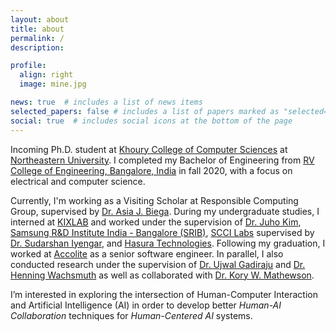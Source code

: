 ```yaml
---
layout: about
title: about
permalink: /
description: 

profile:
  align: right
  image: mine.jpg

news: true  # includes a list of news items
selected_papers: false # includes a list of papers marked as "selected={true}"
social: true  # includes social icons at the bottom of the page
---
```


Incoming Ph.D. student at [Khoury College of Computer Sciences](https://www.khoury.northeastern.edu/) at [Northeastern University](https://www.northeastern.edu/). I completed my Bachelor of Engineering from [RV College of Engineering, Bangalore, India](https://rvce.edu.in/) in fall 2020, with a focus on electrical and computer science.


Currently, I'm working as a Visiting Scholar at Responsible Computing Group, supervised by [Dr. Asia J. Biega](https://asiabiega.github.io/). During my undergraduate studies, I interned at [KIXLAB](https://kixlab.org/) and worked under the supervision of [Dr. Juho Kim](http://juhokim.com/), [Samsung R&D Institute India - Bangalore (SRIB)](https://research.samsung.com/sri-b), [SCCI Labs](http://sccilabs.org/) supervised by [Dr. Sudarshan Iyengar](http://www.iitrpr.ac.in/sudarshan-iyengar), and [Hasura Technologies](https://hasura.io/). Following my graduation, I worked at [Accolite](https://www.accolite.com/) as a senior software engineer. In parallel, I also conducted research under the supervision of [Dr. Ujwal Gadiraju](http://ujwalgadiraju.com/) and [Dr. Henning Wachsmuth](https://en.cs.uni-paderborn.de/css) as well as collaborated with [Dr. Kory W. Mathewson](https://korymathewson.com/).


I’m interested in exploring the intersection of Human-Computer Interaction and Artificial Intelligence (AI) in order to develop better *Human-AI Collaboration* techniques for *Human-Centered AI* systems.
